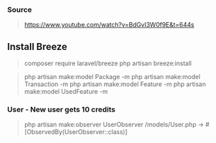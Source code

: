 ### Source

> https://www.youtube.com/watch?v=BdGvI3W0f9E&t=644s

## Install Breeze

> composer require laravel/breeze
> php artisan breeze:install

> php artisan make:model Package -m
> php artisan make:model Transaction -m
> php artisan make:model Feature -m
> php artisan make:model UsedFeature -m

### User - New user gets 10 credits

> php artisan make:observer UserObserver
> /models/User.php -> #[ObservedBy(UserObserver::class)]
